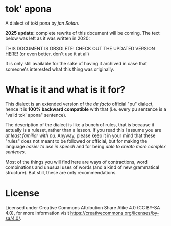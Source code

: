 # tok' apona
A dialect of toki pona by _jan Sotan_.

**2025 update:** complete rewrite of this document will be coming. The text below was left as it was written in 2020:

THIS DOCUMENT IS OBSOLETE! CHECK OUT THE UPDATED VERSION [HERE](https://github.com/ae-dschorsaanjo/lipu-lili-pi-toki-pona/blob/master/informal.md)! (or even better, don't use it at all)

It is only still available for the sake of having it archived in case that someone's interested what this thing was originally.

# What is it and what is it for?
This dialect is an extended version of the _de facto_ official "pu" dialect, hence it is __100% backward compatible__ with that (i.e. every pu sentence is a "valid tok' apona" sentence).

The description of the dialect is like a bunch of rules, that is because it actually is a ruleset, rather than a lesson. If you read this I assume you are _at least familiar with pu_. Anyway, please keep it in your mind that these "rules" does not meant to be followed or official, but for making the language _easier to use in speech_ and for being _able to create more complex senteces_.

Most of the things you will find here are ways of contractions, word combinations and unusual uses of words (and a kind of new grammatical structure). But still, these are only recommendations.

# License
Licensed under Creative Commons Attribution Share Alike 4.0 (CC BY-SA 4.0), for more information visit https://creativecommons.org/licenses/by-sa/4.0/.

